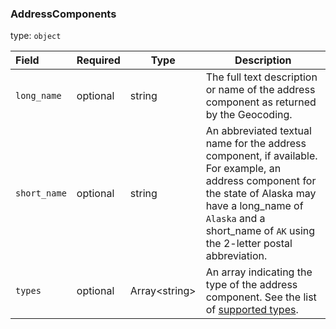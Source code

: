 <!--- This is a generated file, do not edit! -->
<!--- [START maps_http_schema_addresscomponents] -->
<h3 class="schema-object" id="AddressComponents">AddressComponents</h3>

type: `object`

| Field        | Required | Type                | Description                                                                                                                                                                                                                      |
| :----------- | -------- | ------------------- | -------------------------------------------------------------------------------------------------------------------------------------------------------------------------------------------------------------------------------- |
| `long_name`  | optional | string              | The full text description or name of the address component as returned by the Geocoding.                                                                                                                                         |
| `short_name` | optional | string              | An abbreviated textual name for the address component, if available. For example, an address component for the state of Alaska may have a long_name of `Alaska` and a short_name of `AK` using the 2-letter postal abbreviation. |
| `types`      | optional | Array&lt;string&gt; | An array indicating the type of the address component. See the list of [supported types](https://developers.google.com/places/web-service/supported_types).                                                                      |

<!--- [END maps_http_schema_addresscomponents] -->